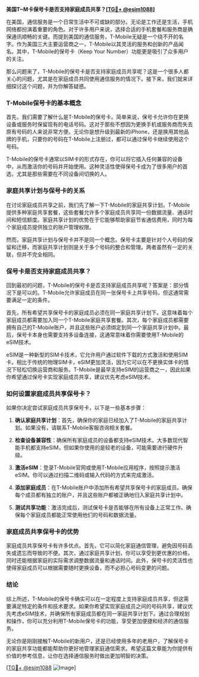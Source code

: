 **美国T~M卡保号卡是否支持家庭成员共享？[[TG💪+ @esim1088](https://t.me/s/esim1088)]**

在美国，通信服务是一个日常生活中不可或缺的部分。无论是工作还是生活，手机网络都扮演着重要的角色。对于许多用户来说，选择合适的手机套餐和服务商是确保通讯顺畅的关键。而提到美国的通信服务，T-Mobile无疑是一个绕不开的名字。作为美国三大主要运营商之一，T-Mobile以其灵活的服务和创新的产品闻名。其中，T-Mobile的保号卡（Keep Your Number）功能更是吸引了众多用户的关注。

那么问题来了，T-Mobile的保号卡是否支持家庭成员共享呢？这是一个很多人都关心的问题，尤其是在家庭成员共同使用通信服务的情况下。接下来，我们就来详细探讨这个问题，并为你解答疑惑。

### T-Mobile保号卡的基本概念

首先，我们需要了解什么是T-Mobile的保号卡。简单来说，保号卡允许你在更换设备或服务时保留现有的电话号码。这对于那些不想因为更换手机或服务商而失去原有号码的人来说非常方便。无论你是想升级到最新的iPhone，还是换用其他品牌的手机，只要你的号码在T-Mobile上注册过，都可以通过保号卡继续使用这个号码。

T-Mobile的保号卡通常以SIM卡的形式存在，你可以将它插入任何兼容的设备中，从而激活你的号码并开始使用。这种灵活性使得保号卡成为了很多用户的首选，尤其是那些需要在不同设备间切换的人。

### 家庭共享计划与保号卡的关系

在讨论家庭成员共享之前，我们先了解一下T-Mobile的家庭共享计划。T-Mobile提供多种家庭共享套餐，这些套餐允许多个家庭成员共享同一份数据流量、通话时间和短信额度。家庭共享计划的优势在于它能够帮助家庭节省通信费用，同时为每个家庭成员提供独立的账户管理权限。

然而，家庭共享计划与保号卡并不是同一个概念。保号卡主要是针对个人号码的保留和迁移，而家庭共享计划则是关于多个号码的整合和管理。两者虽然有一定的关联，但并不完全相同。

### 保号卡是否支持家庭成员共享？

回到最初的问题，T-Mobile的保号卡是否支持家庭成员共享呢？答案是：部分情况下是可以的。T-Mobile允许家庭成员在同一张保号卡上共享号码，但这通常需要满足一定的条件。

首先，所有希望共享保号卡的家庭成员必须在同一家庭共享计划下。这意味着每个家庭成员都需要加入同一个T-Mobile家庭共享套餐。其次，每个家庭成员都需要拥有自己的T-Mobile账户，并且这些账户必须绑定到同一个家庭共享计划中。最后，保号卡本身也需要支持多设备连接，这通常意味着你需要使用T-Mobile的eSIM技术。

eSIM是一种新型的SIM卡技术，它允许用户通过软件下载的方式激活和使用SIM卡。相比于传统的物理SIM卡，eSIM更加灵活，因为它可以在不更换实体卡的情况下轻松切换运营商和服务。T-Mobile是最早支持eSIM的运营商之一，因此如果你希望通过保号卡实现家庭成员共享，建议优先考虑eSIM技术。

### 如何设置家庭成员共享保号卡？

如果你决定尝试家庭成员共享保号卡，以下是一些基本步骤：

1. **确认家庭共享计划**：首先，确保你的家庭已经加入了T-Mobile的家庭共享计划。如果没有，请联系T-Mobile客服咨询相关套餐。

2. **检查设备兼容性**：确保所有家庭成员的设备都支持eSIM技术。大多数现代智能手机都支持eSIM，但如果你使用的是较老的设备，可能需要进行硬件升级。

3. **激活eSIM**：登录T-Mobile官网或使用T-Mobile应用程序，按照提示激活eSIM。你可以通过扫描二维码或输入代码的方式来完成激活。

4. **添加家庭成员**：在T-Mobile账户中添加所有希望共享保号卡的家庭成员。确保每个成员都有独立的账户，并且这些账户都被正确地归入家庭共享计划中。

5. **测试共享功能**：激活完成后，测试保号卡是否能够在所有设备上正常工作。确保每个家庭成员都能正常使用他们的号码和数据流量。

### 家庭成员共享保号卡的优势

家庭成员共享保号卡有许多优点。首先，它可以简化家庭通信管理，避免因号码丢失或遗忘而导致的不便。其次，通过家庭共享计划，你可以享受到更优惠的价格，同时还能根据家庭的实际需求调整数据流量和通话时间。此外，保号卡的灵活性也使得家庭成员可以根据需要随时更换设备，而不必担心号码变更的问题。

### 结论

综上所述，T-Mobile的保号卡确实可以在一定程度上支持家庭成员共享，但这需要满足特定的条件和技术要求。如果你希望实现家庭成员之间的号码共享，建议优先考虑eSIM技术，并确保所有家庭成员都在同一家庭共享计划下。通过合理规划和操作，你可以充分利用T-Mobile保号卡的功能，享受更加便捷和经济的通信服务。

无论你是刚刚接触T-Mobile的新用户，还是已经使用多年的老用户，了解保号卡的家庭共享功能都能帮助你更好地管理家庭通信需求。希望这篇文章能为你提供有价值的参考信息，让你在选择通信服务时做出更加明智的决策。

[[TG💪+ @esim1088](https://t.me/s/esim1088) ![Image](https://i.postimg.cc/4NQfJmqS/Snipaste-2025-05-13-00-14-12.png)]